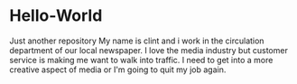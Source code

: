 # Hello-World
Just another repository
My name is clint and i work in the circulation department of our local newspaper. I love the media industry but customer service is making me want to walk into traffic. I need to get into a more creative aspect of media or I'm going to quit my job again.
